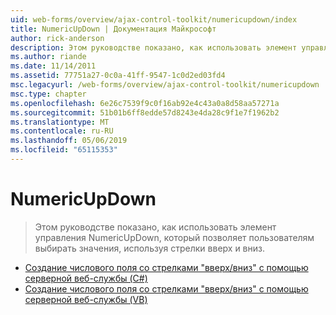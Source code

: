 ```yaml
---
uid: web-forms/overview/ajax-control-toolkit/numericupdown/index
title: NumericUpDown | Документация Майкрософт
author: rick-anderson
description: Этом руководстве показано, как использовать элемент управления NumericUpDown, который позволяет пользователям выбирать значения, используя стрелки вверх и вниз.
ms.author: riande
ms.date: 11/14/2011
ms.assetid: 77751a27-0c0a-41ff-9547-1c0d2ed03fd4
msc.legacyurl: /web-forms/overview/ajax-control-toolkit/numericupdown
msc.type: chapter
ms.openlocfilehash: 6e26c7539f9c0f16ab92e4c43a0a8d58aa57271a
ms.sourcegitcommit: 51b01b6ff8edde57d8243e4da28c9f1e7f1962b2
ms.translationtype: MT
ms.contentlocale: ru-RU
ms.lasthandoff: 05/06/2019
ms.locfileid: "65115353"
---
```

# <a name="numericupdown"></a>NumericUpDown

> Этом руководстве показано, как использовать элемент управления NumericUpDown, который позволяет пользователям выбирать значения, используя стрелки вверх и вниз.

- [Создание числового поля со стрелками "вверх/вниз" с помощью серверной веб-службы (C#)](creating-a-numeric-up-down-control-with-a-web-service-backend-cs.md)
- [Создание числового поля со стрелками "вверх/вниз" с помощью серверной веб-службы (VB)](creating-a-numeric-up-down-control-with-a-web-service-backend-vb.md)
